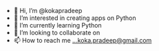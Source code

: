 - 👋 Hi, I’m @kokapradeep
- 👀 I’m interested in creating apps on Python
- 🌱 I’m currently learning Python 
- 💞️ I’m looking to collaborate on 
- 📫 How to reach me ...koka.pradeep@gmail.com

<!---
kokapradeep/kokapradeep is a ✨ special ✨ repository because its `README.md` (this file) appears on your GitHub profile.
You can click the Preview link to take a look at your changes.
--->
